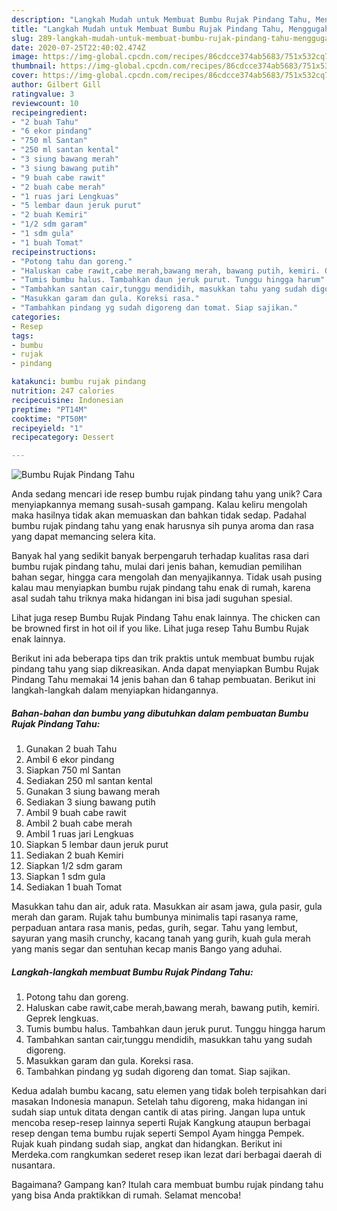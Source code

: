 ```yaml
---
description: "Langkah Mudah untuk Membuat Bumbu Rujak Pindang Tahu, Menggugah Selera"
title: "Langkah Mudah untuk Membuat Bumbu Rujak Pindang Tahu, Menggugah Selera"
slug: 289-langkah-mudah-untuk-membuat-bumbu-rujak-pindang-tahu-menggugah-selera
date: 2020-07-25T22:40:02.474Z
image: https://img-global.cpcdn.com/recipes/86cdcce374ab5683/751x532cq70/bumbu-rujak-pindang-tahu-foto-resep-utama.jpg
thumbnail: https://img-global.cpcdn.com/recipes/86cdcce374ab5683/751x532cq70/bumbu-rujak-pindang-tahu-foto-resep-utama.jpg
cover: https://img-global.cpcdn.com/recipes/86cdcce374ab5683/751x532cq70/bumbu-rujak-pindang-tahu-foto-resep-utama.jpg
author: Gilbert Gill
ratingvalue: 3
reviewcount: 10
recipeingredient:
- "2 buah Tahu"
- "6 ekor pindang"
- "750 ml Santan"
- "250 ml santan kental"
- "3 siung bawang merah"
- "3 siung bawang putih"
- "9 buah cabe rawit"
- "2 buah cabe merah"
- "1 ruas jari Lengkuas"
- "5 lembar daun jeruk purut"
- "2 buah Kemiri"
- "1/2 sdm garam"
- "1 sdm gula"
- "1 buah Tomat"
recipeinstructions:
- "Potong tahu dan goreng."
- "Haluskan cabe rawit,cabe merah,bawang merah, bawang putih, kemiri. Geprek lengkuas."
- "Tumis bumbu halus. Tambahkan daun jeruk purut. Tunggu hingga harum"
- "Tambahkan santan cair,tunggu mendidih, masukkan tahu yang sudah digoreng."
- "Masukkan garam dan gula. Koreksi rasa."
- "Tambahkan pindang yg sudah digoreng dan tomat. Siap sajikan."
categories:
- Resep
tags:
- bumbu
- rujak
- pindang

katakunci: bumbu rujak pindang 
nutrition: 247 calories
recipecuisine: Indonesian
preptime: "PT14M"
cooktime: "PT50M"
recipeyield: "1"
recipecategory: Dessert

---
```



![Bumbu Rujak Pindang Tahu](https://img-global.cpcdn.com/recipes/86cdcce374ab5683/751x532cq70/bumbu-rujak-pindang-tahu-foto-resep-utama.jpg)

Anda sedang mencari ide resep bumbu rujak pindang tahu yang unik? Cara menyiapkannya memang susah-susah gampang. Kalau keliru mengolah maka hasilnya tidak akan memuaskan dan bahkan tidak sedap. Padahal bumbu rujak pindang tahu yang enak harusnya sih punya aroma dan rasa yang dapat memancing selera kita.

Banyak hal yang sedikit banyak berpengaruh terhadap kualitas rasa dari bumbu rujak pindang tahu, mulai dari jenis bahan, kemudian pemilihan bahan segar, hingga cara mengolah dan menyajikannya. Tidak usah pusing kalau mau menyiapkan bumbu rujak pindang tahu enak di rumah, karena asal sudah tahu triknya maka hidangan ini bisa jadi suguhan spesial.

Lihat juga resep Bumbu Rujak Pindang Tahu enak lainnya. The chicken can be browned first in hot oil if you like. Lihat juga resep Tahu Bumbu Rujak enak lainnya.


Berikut ini ada beberapa tips dan trik praktis untuk membuat bumbu rujak pindang tahu yang siap dikreasikan. Anda dapat menyiapkan Bumbu Rujak Pindang Tahu memakai 14 jenis bahan dan 6 tahap pembuatan. Berikut ini langkah-langkah dalam menyiapkan hidangannya.

<!--inarticleads1-->

##### Bahan-bahan dan bumbu yang dibutuhkan dalam pembuatan Bumbu Rujak Pindang Tahu:

1. Gunakan 2 buah Tahu
1. Ambil 6 ekor pindang
1. Siapkan 750 ml Santan
1. Sediakan 250 ml santan kental
1. Gunakan 3 siung bawang merah
1. Sediakan 3 siung bawang putih
1. Ambil 9 buah cabe rawit
1. Ambil 2 buah cabe merah
1. Ambil 1 ruas jari Lengkuas
1. Siapkan 5 lembar daun jeruk purut
1. Sediakan 2 buah Kemiri
1. Siapkan 1/2 sdm garam
1. Siapkan 1 sdm gula
1. Sediakan 1 buah Tomat


Masukkan tahu dan air, aduk rata. Masukkan air asam jawa, gula pasir, gula merah dan garam. Rujak tahu bumbunya minimalis tapi rasanya rame, perpaduan antara rasa manis, pedas, gurih, segar. Tahu yang lembut, sayuran yang masih crunchy, kacang tanah yang gurih, kuah gula merah yang manis segar dan sentuhan kecap manis Bango yang aduhai. 

<!--inarticleads2-->

##### Langkah-langkah membuat Bumbu Rujak Pindang Tahu:

1. Potong tahu dan goreng.
1. Haluskan cabe rawit,cabe merah,bawang merah, bawang putih, kemiri. Geprek lengkuas.
1. Tumis bumbu halus. Tambahkan daun jeruk purut. Tunggu hingga harum
1. Tambahkan santan cair,tunggu mendidih, masukkan tahu yang sudah digoreng.
1. Masukkan garam dan gula. Koreksi rasa.
1. Tambahkan pindang yg sudah digoreng dan tomat. Siap sajikan.


Kedua adalah bumbu kacang, satu elemen yang tidak boleh terpisahkan dari masakan Indonesia manapun. Setelah tahu digoreng, maka hidangan ini sudah siap untuk ditata dengan cantik di atas piring. Jangan lupa untuk mencoba resep-resep lainnya seperti Rujak Kangkung ataupun berbagai resep dengan tema bumbu rujak seperti Sempol Ayam hingga Pempek. Rujak kuah pindang sudah siap, angkat dan hidangkan. Berikut ini Merdeka.com rangkumkan sederet resep ikan lezat dari berbagai daerah di nusantara. 

Bagaimana? Gampang kan? Itulah cara membuat bumbu rujak pindang tahu yang bisa Anda praktikkan di rumah. Selamat mencoba!
